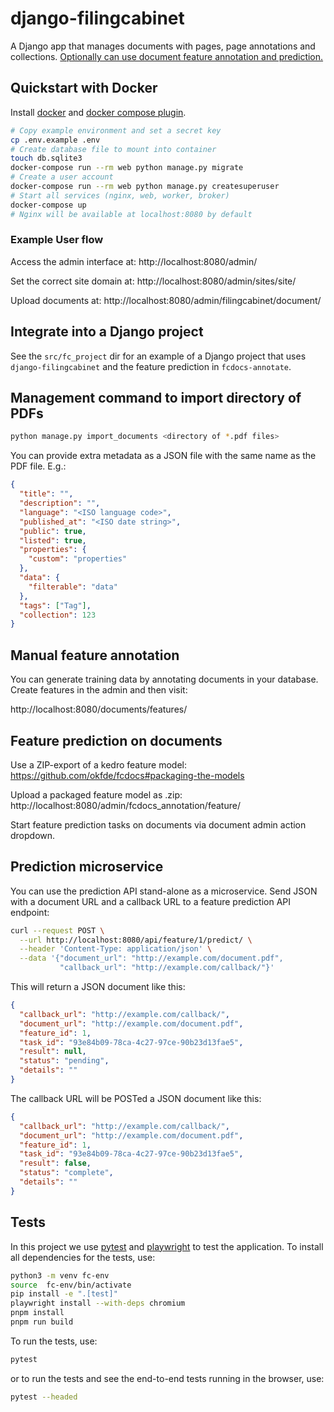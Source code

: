 # django-filingcabinet

A Django app that manages documents with pages, page annotations and collections. [Optionally can use document feature annotation and prediction.](https://github.com/okfde/fcdocs-annotate)

## Quickstart with Docker

Install [docker](https://docs.docker.com/get-docker/) and [docker compose plugin](https://docs.docker.com/compose/install/).

```bash
# Copy example environment and set a secret key
cp .env.example .env
# Create database file to mount into container
touch db.sqlite3
docker-compose run --rm web python manage.py migrate
# Create a user account
docker-compose run --rm web python manage.py createsuperuser
# Start all services (nginx, web, worker, broker)
docker-compose up
# Nginx will be available at localhost:8080 by default
```

### Example User flow

Access the admin interface at: http://localhost:8080/admin/

Set the correct site domain at: http://localhost:8080/admin/sites/site/

Upload documents at: http://localhost:8080/admin/filingcabinet/document/

## Integrate into a Django project

See the `src/fc_project` dir for an example of a Django project that uses `django-filingcabinet` and the feature prediction in `fcdocs-annotate`.

## Management command to import directory of PDFs

```bash
python manage.py import_documents <directory of *.pdf files>
```

You can provide extra metadata as a JSON file with the same name as the PDF file. E.g.:

```json
{
  "title": "",
  "description": "",
  "language": "<ISO language code>",
  "published_at": "<ISO date string>",
  "public": true,
  "listed": true,
  "properties": {
    "custom": "properties"
  },
  "data": {
    "filterable": "data"
  },
  "tags": ["Tag"],
  "collection": 123
}
```

## Manual feature annotation

You can generate training data by annotating documents in your database.
Create features in the admin and then visit:

http://localhost:8080/documents/features/

## Feature prediction on documents

Use a ZIP-export of a kedro feature model: https://github.com/okfde/fcdocs#packaging-the-models

Upload a packaged feature model as .zip: http://localhost:8080/admin/fcdocs_annotation/feature/

Start feature prediction tasks on documents via document admin action dropdown.

## Prediction microservice

You can use the prediction API stand-alone as a microservice. Send JSON with a document URL and a callback URL to a feature prediction API endpoint:

```bash
curl --request POST \
  --url http://localhost:8080/api/feature/1/predict/ \
  --header 'Content-Type: application/json' \
  --data '{"document_url": "http://example.com/document.pdf",
           "callback_url": "http://example.com/callback/"}'
```

This will return a JSON document like this:

```json
{
  "callback_url": "http://example.com/callback/",
  "document_url": "http://example.com/document.pdf",
  "feature_id": 1,
  "task_id": "93e84b09-78ca-4c27-97ce-90b23d13fae5",
  "result": null,
  "status": "pending",
  "details": ""
}
```

The callback URL will be POSTed a JSON document like this:

```json
{
  "callback_url": "http://example.com/callback/",
  "document_url": "http://example.com/document.pdf",
  "feature_id": 1,
  "task_id": "93e84b09-78ca-4c27-97ce-90b23d13fae5",
  "result": false,
  "status": "complete",
  "details": ""
}
```

## Tests

In this project we use [pytest](https://docs.pytest.org/en/7.2.x/) and [playwright](https://playwright.dev/python/) to test the application. To install all dependencies for the tests, use:

```bash
python3 -m venv fc-env
source  fc-env/bin/activate
pip install -e ".[test]"
playwright install --with-deps chromium
pnpm install
pnpm run build
```

To run the tests, use:

```bash
pytest
```

or to run the tests and see the end-to-end tests running in the browser, use:

```bash
pytest --headed
```
